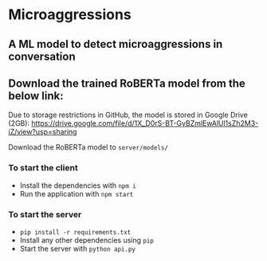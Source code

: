 # Microaggressions

## A ML model to detect microaggressions in conversation

## Download the trained RoBERTa model from the below link:
Due to storage restrictions in GitHub, the model is stored in Google Drive (2GB):
https://drive.google.com/file/d/1X_D0rS-BT-GyBZmlEwAlUl1sZh2M3-iZ/view?usp=sharing

Download the RoBERTa model to  `server/models/`
### To start the client

- Install the dependencies with `npm i`
- Run the application with `npm start`

### To start the server
- `pip install -r requirements.txt`
- Install any other dependencies using `pip`
- Start the server with `python api.py`
